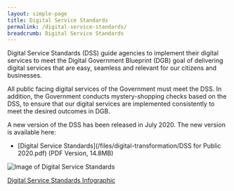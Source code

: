 ```yaml
---
layout: simple-page
title: Digital Service Standards
permalink: /digital-service-standards/
breadcrumb: Digital Service Standards
---
```

Digital Service Standards (DSS) guide agencies to implement their digital services to meet the Digital Government Blueprint (DGB) goal of delivering digital services that are easy, seamless and relevant for our citizens and businesses.

All public facing digital services of the Government must meet the DSS. In addition, the Government conducts mystery-shopping checks based on the DSS, to ensure that our digital services are implemented consistently to meet the desired outcomes in DGB.

A new version of the DSS has been released in July 2020.  The new version is available here: 

- [Digital Service Standards](/files/digital-transformation/DSS for Public 2020.pdf) (PDF Version, 14.8MB)




![Image of Digital Service Standards]({{site.baseurl}}/images/digital-transformation/GovTech_DSS_Summary_Infographic_Ver3.1_ip03_021018.png)

[Digital Service Standards Infographic](/files/digital-transformation/GovTech_DSS_Summary_Infographic_2Oct2018.pdf)